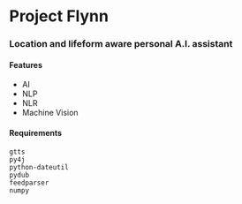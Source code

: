 # Project Flynn

### Location and lifeform aware personal A.I. assistant 

#### Features

- AI
- NLP
- NLR
- Machine Vision

#### Requirements
	gtts
	py4j
	python-dateutil
	pydub
	feedparser
	numpy